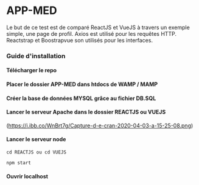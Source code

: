 # APP-MED

Le but de ce test est de comparé ReactJS et VueJS à travers un exemple simple, une page de profil.
Axios est utilisé pour les requêtes HTTP.
Reactstrap et Boostrapvue son utilisés pour les interfaces. 

### Guide d'installation

#### Télécharger le repo

#### Placer le dossier APP-MED dans htdocs de WAMP / MAMP 

#### Créer la base de données MYSQL grâce au fichier DB.SQL

#### Lancer le serveur Apache dans le dossier REACTJS ou VUEJS

 (https://i.ibb.co/WnBrt7g/Capture-d-e-cran-2020-04-03-a-15-25-08.png)

#### Lancer le serveur node 
    
    cd REACTJS ou cd VUEJS
    
    npm start
    
#### Ouvrir localhost 

   
